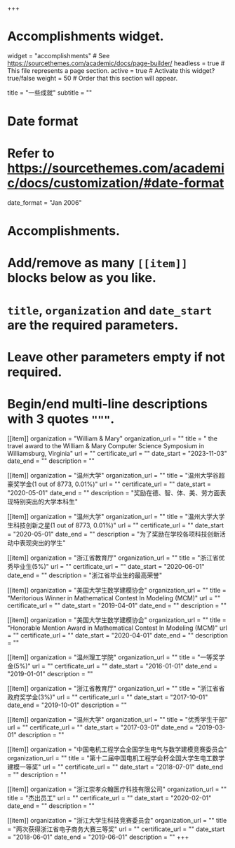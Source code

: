 +++
# Accomplishments widget.
widget = "accomplishments"  # See https://sourcethemes.com/academic/docs/page-builder/
headless = true  # This file represents a page section.
active = true  # Activate this widget? true/false
weight = 50  # Order that this section will appear.

title = "一些成就"
subtitle = ""

# Date format
#   Refer to https://sourcethemes.com/academic/docs/customization/#date-format
date_format = "Jan 2006"

# Accomplishments.
#   Add/remove as many `[[item]]` blocks below as you like.
#   `title`, `organization` and `date_start` are the required parameters.
#   Leave other parameters empty if not required.
#   Begin/end multi-line descriptions with 3 quotes `"""`.
[[item]]
  organization = "William & Mary"
  organization_url = ""
  title = " the travel award to the William & Mary Computer Science Symposium in Williamsburg, Virginia"
  url = ""
  certificate_url = ""
  date_start = "2023-11-03"
  date_end = ""
  description = ""

[[item]]
  organization = "温州大学"
  organization_url = ""
  title = "温州大学谷超豪奖学金(1 out of 8773, 0.01%)"
  url = ""
  certificate_url = ""
  date_start = "2020-05-01"
  date_end = ""
  description = "奖励在德、智、体、美、劳方面表现特别突出的大学本科生"

[[item]]
  organization = "温州大学"
  organization_url = ""
  title = "温州大学大学生科技创新之星(1 out of 8773, 0.01%)"
  url = ""
  certificate_url = ""
  date_start = "2020-05-01"
  date_end = ""
  description = "为了奖励在学校各项科技创新活动中表现突出的学生"

[[item]]
  organization = "浙江省教育厅"
  organization_url = ""
  title = "浙江省优秀毕业生(5%)"
  url = ""
  certificate_url = ""
  date_start = "2020-06-01"
  date_end = ""
  description = "浙江省毕业生的最高荣誉"

[[item]]
  organization = "美国大学生数学建模协会"
  organization_url = ""
  title = "Meritorious Winner in Mathematical Contest In Modeling (MCM)"
  url = ""
  certificate_url = ""
  date_start = "2019-04-01"
  date_end = ""
  description = ""

[[item]]
  organization = "美国大学生数学建模协会"
  organization_url = ""
  title = "Honorable Mention Award in Mathematical Contest In Modeling (MCM)"
  url = ""
  certificate_url = ""
  date_start = "2020-04-01"
  date_end = ""
  description = ""


[[item]]
  organization = "温州理工学院"
  organization_url = ""
  title = "一等奖学金(5%)"
  url = ""
  certificate_url = ""
  date_start = "2016-01-01"
  date_end = "2019-01-01"
  description = ""  

[[item]]
  organization = "浙江省教育厅"
  organization_url = ""
  title = "浙江省省政府奖学金(3%)"
  url = ""
  certificate_url = ""
  date_start = "2017-10-01"
  date_end = "2019-10-01"
  description = ""

[[item]]
  organization = "温州大学"
  organization_url = ""
  title = "优秀学生干部"
  url = ""
  certificate_url = ""
  date_start = "2017-03-01"
  date_end = "2019-03-01"
  description = ""


[[item]]
  organization = "中国电机工程学会全国学生电气与数学建模竞赛委员会"
  organization_url = ""
  title = "第十二届中国电机工程学会杯全国大学生电工数学建模一等奖"
  url = ""
  certificate_url = ""
  date_start = "2018-07-01"
  date_end = ""
  description = ""  



[[item]]
  organization = "浙江崇孝众翰医疗科技有限公司"
  organization_url = ""
  title = "杰出员工"
  url = ""
  certificate_url = ""
  date_start = "2020-02-01"
  date_end = ""
  description = ""


[[item]]
  organization = "浙江大学生科技竞赛委员会"
  organization_url = ""
  title = "两次获得浙江省电子商务大赛三等奖"
  url = ""
  certificate_url = ""
  date_start = "2018-06-01"
  date_end = "2019-06-01"
  description = ""
+++
